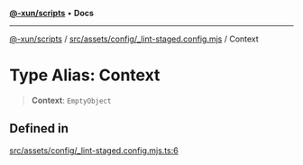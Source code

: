 [**@-xun/scripts**](../../../../../README.md) • **Docs**

***

[@-xun/scripts](../../../../../README.md) / [src/assets/config/\_lint-staged.config.mjs](../README.md) / Context

# Type Alias: Context

> **Context**: `EmptyObject`

## Defined in

[src/assets/config/\_lint-staged.config.mjs.ts:6](https://github.com/Xunnamius/xscripts/blob/d89809b1811fb99fb24fbfe0c6960a0e087bcc27/src/assets/config/_lint-staged.config.mjs.ts#L6)

